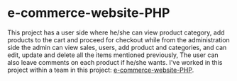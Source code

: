 # e-commerce-website-PHP

This project has a user side where he/she can view product category, add products to the cart and proceed for checkout while from the administration side the admin can view sales, users, add product and categories, and can edit, update and delete all the items mentioned previously, The user can also leave comments on each product if he/she wants. 
I've worked in this project within a team in this project: 
[e-commerce-website-PHP](https://github.com/nancygogazeh/e-commerce-website-PHP).

